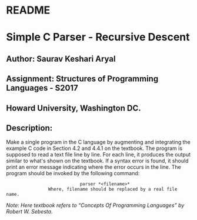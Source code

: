 # README

# Simple C Parser - Recursive Descent
## Author: Saurav Keshari Aryal
## Assignment: Structures of Programming Languages - S2017
## Howard University, Washington DC.



## **Description:**

Make a single program in the C language by augmenting and integrating the example C code in Section 4.2 and 4.4.1 on the textbook. The program is supposed to read a text file line by line. For each line, it produces the output similar to what's shown on the textbook. If a syntax error is found, it should print an error message indicating where the error occurs in the line. The program should be invoked by the following command: 


                                parser *<filename>* 
                    Where, filename should be replaced by a real file name.

*Note: Here textbook refers to “Concepts Of Programming Languages” by Robert W. Sebesta.*

